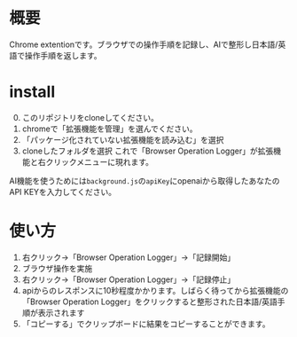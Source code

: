 # 概要
Chrome extentionです。ブラウザでの操作手順を記録し、AIで整形し日本語/英語で操作手順を返します。

# install
0. このリポジトリをcloneしてください。
1. chromeで「拡張機能を管理」を選んでください。
2. 「パッケージ化されていない拡張機能を読み込む」を選択
3. cloneしたフォルダを選択
これで「Browser Operation Logger」が拡張機能と右クリックメニューに現れます。

AI機能を使うためには`background.js`の`apiKey`にopenaiから取得したあなたのAPI KEYを入力してください。

# 使い方
1. 右クリック→「Browser Operation Logger」→「記録開始」
2. ブラウザ操作を実施
3. 右クリック→「Browser Operation Logger」→「記録停止」
4. apiからのレスポンスに10秒程度かかります。しばらく待ってから拡張機能の「Browser Operation Logger」をクリックすると整形された日本語/英語手順が表示されます
5. 「コピーする」でクリップボードに結果をコピーすることができます。
